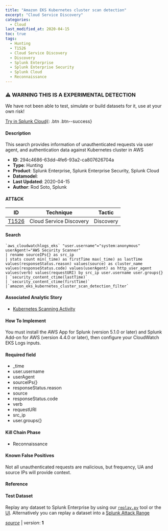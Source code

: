 ```yaml
---
title: "Amazon EKS Kubernetes cluster scan detection"
excerpt: "Cloud Service Discovery"
categories:
  - Cloud
last_modified_at: 2020-04-15
toc: true
tags:
  - Hunting
  - T1526
  - Cloud Service Discovery
  - Discovery
  - Splunk Enterprise
  - Splunk Enterprise Security
  - Splunk Cloud
  - Reconnaissance
---
```


### ⚠️ WARNING THIS IS A EXPERIMENTAL DETECTION
We have not been able to test, simulate or build datasets for it, use at your own risk!


[Try in Splunk Cloud](https://www.splunk.com/en_us/cyber-security.html){: .btn .btn--success}

#### Description

This search provides information of unauthenticated requests via user agent, and authentication data against Kubernetes cluster in AWS

- **ID**: 294c4686-63dd-4fe6-93a2-ca807626704a
- **Type**: Hunting
- **Product**: Splunk Enterprise, Splunk Enterprise Security, Splunk Cloud
- **Datamodel**: 
- **Last Updated**: 2020-04-15
- **Author**: Rod Soto, Splunk


#### ATT&CK

| ID          | Technique   | Tactic       |
| ----------- | ----------- |--------------|
| [T1526](https://attack.mitre.org/techniques/T1526/) | Cloud Service Discovery | Discovery |


#### Search

```
`aws_cloudwatchlogs_eks` "user.username"="system:anonymous" userAgent!="AWS Security Scanner" 
| rename sourceIPs{} as src_ip 
| stats count min(_time) as firstTime max(_time) as lastTime values(responseStatus.reason) values(source) as cluster_name values(responseStatus.code) values(userAgent) as http_user_agent values(verb) values(requestURI) by src_ip user.username user.groups{} 
| `security_content_ctime(lastTime)` 
| `security_content_ctime(firstTime)` 
|`amazon_eks_kubernetes_cluster_scan_detection_filter` 
```

#### Associated Analytic Story
* [Kubernetes Scanning Activity](/stories/kubernetes_scanning_activity)


#### How To Implement
You must install the AWS App for Splunk (version 5.1.0 or later) and Splunk Add-on for AWS (version 4.4.0 or later), then configure your CloudWatch EKS Logs inputs.

#### Required field
* _time
* user.username
* userAgent
* sourceIPs{}
* responseStatus.reason
* source
* responseStatus.code
* verb
* requestURI
* src_ip
* user.groups{}


#### Kill Chain Phase
* Reconnaissance


#### Known False Positives
Not all unauthenticated requests are malicious, but frequency, UA and source IPs will provide context.




#### Reference


#### Test Dataset
Replay any dataset to Splunk Enterprise by using our [`replay.py`](https://github.com/splunk/attack_data#using-replaypy) tool or the [UI](https://github.com/splunk/attack_data#using-ui).
Alternatively you can replay a dataset into a [Splunk Attack Range](https://github.com/splunk/attack_range#replay-dumps-into-attack-range-splunk-server)




[*source*](https://github.com/splunk/security_content/tree/develop/detections/experimental/cloud/amazon_eks_kubernetes_cluster_scan_detection.yml) \| *version*: **1**